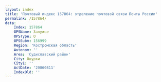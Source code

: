 ```yaml
---
layout: index
title: 'Почтовый индекс 157864: отделение почтовой связи Почты России'
permalink: /157864/
data:
    Index: 157864
    OPSName: Залужье
    OPSType: О
    OPSSubm: 156999
    Region: 'Костромская область'
    Autonom: ''
    Area: 'Судиславский район'
    City: Ошурки
    City1: ''
    ActDate: '20060811'
    IndexOld: ''
---
```


